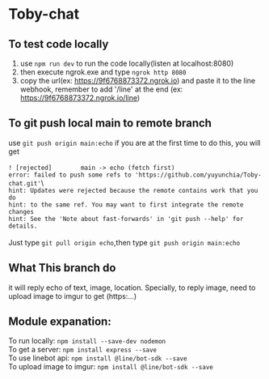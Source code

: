 # Toby-chat

## To test code locally
1. use `npm run dev` to run the code locally(listen at localhost:8080)
2. then execute ngrok.exe and type `ngrok http 8080` 
3. copy the url(ex:  https://9f6768873372.ngrok.io) and paste it to the line webhook, remember to add '/line' at the end (ex: https://9f6768873372.ngrok.io/line)

## To git push local main to remote branch
use `git push origin main:echo`
if you are at the first time to do this, you will get\
\
`! [rejected]        main -> echo (fetch first)`\
`error: failed to push some refs to 'https://github.com/yuyunchia/Toby-chat.git'`\    
`hint: Updates were rejected because the remote contains work that you do`\
`hint: to the same ref. You may want to first integrate the remote changes`\
`hint: See the 'Note about fast-forwards' in 'git push --help' for details.`\
\
Just type `git pull origin echo`,then type `git push origin main:echo`

## What This branch do 
it will reply echo of text, image, location. Specially, to reply image, need to upload image to imgur to get (https:...)

## Module expanation:
To run locally: `npm install --save-dev nodemon`\
To get a server:  `npm install express --save`\
To use linebot api: `npm install @line/bot-sdk --save`\
To upload image to imgur: `npm install @line/bot-sdk --save`



